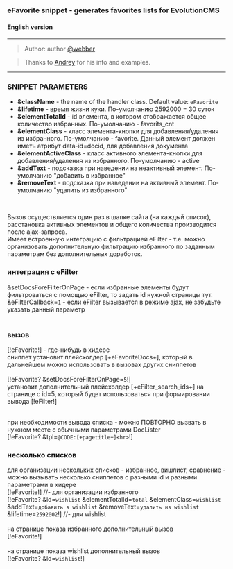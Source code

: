 ### eFavorite snippet - generates favorites lists for EvolutionCMS
#### English version

---------

> Author: author [@webber](https://github.com/webber)

> Thanks to [Andrey](https://github.com/0test) for his info and examples.

---------

### SNIPPET PARAMETERS
* **&className** - the name of the handler class. Default value: ```eFavorite```
* **&lifetime** - время жизни куки. По-умолчанию 2592000 = 30 суток<br>
* **&elementTotalId** - id элемента, в котором отображается общее количество избранных. По-умолчанию - favorits_cnt<br>
* **&elementClass** - класс элемента-кнопки для добавления/удаления из избранного. По-умолчанию - favorite. Данный элемент должен иметь атрибут data-id=docid, для добавления документа<br>
* **&elementActiveClass** - класс активного элемента-кнопки для добавления/удаления из избранного. По-умолчанию - active<br>
* **&addText** - подсказка при наведении на неактивный элемент. По-умолчанию "добавить в избранное"<br>
* **&removeText** - подсказка при наведении на активный элемент. По-умолчанию "удалить из избранного"<br>
<br>

Вызов осуществляется один раз в шапке сайта (на каждый список), расстановка активных элементов и общего количества производится после ajax-запроса.<br>
Имеет встроенную интеграцию с фильтрацией eFilter - т.е. можно организовать дополнительную фильтрацию избранного по заданным параметрам без дополнительных доработок.<br>

### интеграция с eFilter
&setDocsForeFilterOnPage - если избранные элементы будут фильтроваться с помощью eFilter, то задать id нужной страницы тут.<br>
&eFilterCallback=`1` - если eFilter вызывается в режиме ajax, не забудьте указать данный параметр<br>
<br>

### вызов
[!eFavorite!] - где-нибудь в хидере<br>
сниппет установит плейсхолдер [+eFavoriteDocs+], который в дальнейшем можно использовать в вызовах других сниппетов<br><br>
[!eFavorite? &setDocsForeFilterOnPage=`5`!]<br>
установит дополнительный плейсхолдер [+eFilter_search_ids+] на странице с id=5, который будет использоваться при формировании вывода [!eFilter!]<br><br>

при необходимости вывода списка - можно ПОВТОРНО вызвать в нужном месте с обычными параметрами DocLister<br>
[!eFavorite? &tpl=`@CODE:[+pagetitle+]<hr>`!]<br>

### несколько списков
для организации нескольких списков - избранное, вишлист, сравнение - можно вызывать несколько сниппетов с разными id и разными параметрами
в хидере<br>
[!eFavorite!] //- для организации избранного<br>
[!eFavorite? &id=`wishlist` &elementTotalId=`total` &elementClass=`wishlist` &addText=`добавить в wishlist` &removeText=`удалить из wishlist` &lifetime=`2592002`!] //- для wishlist<br>
<br>
на странице показа избранного дополнительный вызов<br>
[!eFavorite!]<br>
<br>
на странице показа wishlist дополнительный вызов<br>
[!eFavorite? &id=`wishlist`!]<br>
